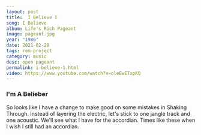 ```yaml
---
layout: post
title:  I Believe I
song: I Believe
album: Life's Rich Pageant
image: pageant.jpg
year: "1986"
date: 2021-02-28
tags: rem-project
category: music
desc: open pageant
permalink: i-believe-1.html
video: https://www.youtube.com/watch?v=oleEwETxpKQ
---
```


### I'm A Belieber
So looks like I have a change to make good on some mistakes in Shaking Through. Instead of layering the electric, let's stick to one jangle track and one acoustic. We'll see what I have for the accordian. Times like these when I wish I still had an accordian.
